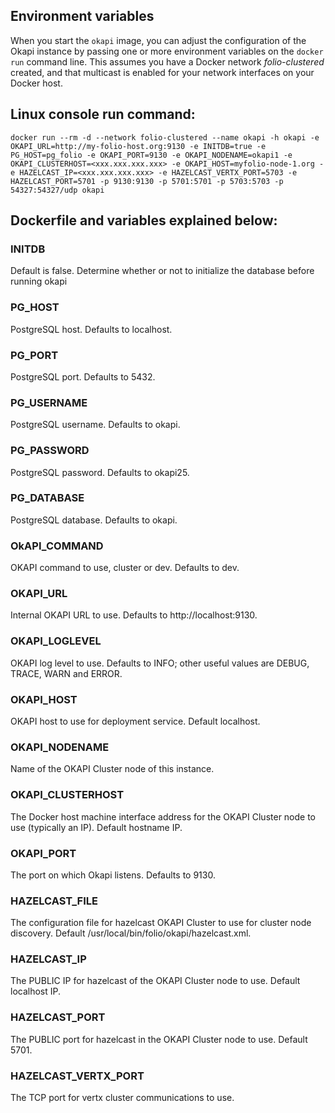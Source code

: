 ## Environment variables

When you start the `okapi` image, you can adjust the configuration of the Okapi instance by passing one or more environment variables on the `docker run` command line. This assumes you have a Docker network *folio-clustered* created, and that multicast is enabled for your network interfaces on your Docker host.


## Linux console run command:


```docker run --rm -d --network folio-clustered --name okapi -h okapi -e OKAPI_URL=http://my-folio-host.org:9130 -e INITDB=true -e PG_HOST=pg_folio -e OKAPI_PORT=9130 -e OKAPI_NODENAME=okapi1 -e OKAPI_CLUSTERHOST=<xxx.xxx.xxx.xxx> -e OKAPI_HOST=myfolio-node-1.org -e HAZELCAST_IP=<xxx.xxx.xxx.xxx> -e HAZELCAST_VERTX_PORT=5703 -e HAZELCAST_PORT=5701 -p 9130:9130 -p 5701:5701 -p 5703:5703 -p 54327:54327/udp okapi```


## Dockerfile and variables explained below:


### INITDB

Default is false.  Determine whether or not to initialize the database before running okapi

### PG_HOST

PostgreSQL host. Defaults to localhost.

### PG_PORT

PostgreSQL port. Defaults to 5432.

### PG_USERNAME

PostgreSQL username. Defaults to okapi.

### PG_PASSWORD

PostgreSQL password. Defaults to okapi25.

### PG_DATABASE

PostgreSQL database. Defaults to okapi.

### OkAPI_COMMAND

OKAPI command to use, cluster or dev. Defaults to dev.

### OKAPI_URL

Internal OKAPI URL to use.  Defaults to http://localhost:9130.

### OKAPI_LOGLEVEL

OKAPI log level to use.  Defaults to INFO; other useful values are DEBUG, TRACE, WARN and ERROR.

### OKAPI_HOST

OKAPI host to use for deployment service.  Default localhost.

### OKAPI_NODENAME

Name of the OKAPI Cluster node of this instance.

### OKAPI_CLUSTERHOST

The Docker host machine interface address for the OKAPI Cluster node to use (typically an IP). Default hostname IP.

### OKAPI_PORT

The port on which Okapi listens. Defaults to 9130.

### HAZELCAST_FILE

The configuration file for hazelcast OKAPI Cluster to use for cluster node discovery. Default /usr/local/bin/folio/okapi/hazelcast.xml.

### HAZELCAST_IP

The PUBLIC IP for hazelcast of the OKAPI Cluster node to use. Default localhost IP.

### HAZELCAST_PORT

The PUBLIC port for hazelcast in the OKAPI Cluster node to use. Default 5701.

### HAZELCAST_VERTX_PORT

The TCP port for vertx cluster communications to use.

